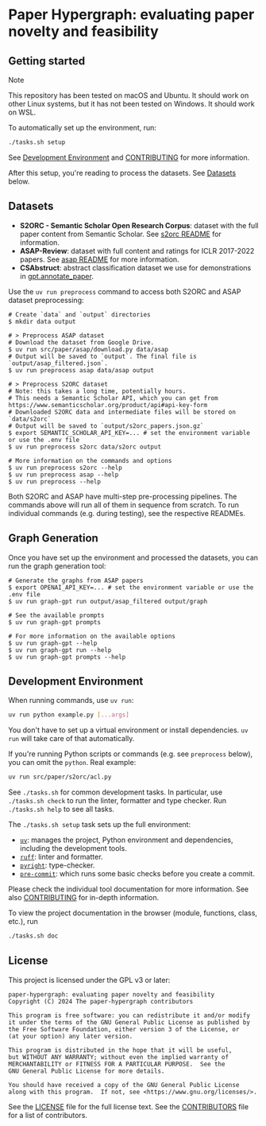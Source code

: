 # Paper Hypergraph: evaluating paper novelty and feasibility

## Getting started

> [!NOTE]
> This repository has been tested on macOS and Ubuntu. It should work on other Linux
> systems, but it has not been tested on Windows. It should work on WSL.

To automatically set up the environment, run:

```bash
./tasks.sh setup
```

See [Development Environment](#development-environment) and
[CONTRIBUTING](/CONTRIBUTING.md) for more information.

After this setup, you're reading to process the datasets. See [Datasets](#datasets)
below.

## Datasets

- **S2ORC - Semantic Scholar Open Research Corpus**: dataset with the full paper content
  from Semantic Scholar. See [s2orc README](/src/paper/s2orc/README.md) for
  information.
- **ASAP-Review**: dataset with full content and ratings for ICLR 2017-2022 papers. See
  [asap README](/src/paper/asap/README.md) for more information.
- **CSAbstruct**: abstract classification dataset we use for demonstrations in
  [gpt.annotate_paper](/src/paper/gpt/demonstrations.py).

Use the `uv run preprocess` command to access both S2ORC and ASAP dataset preprocessing:

```console
# Create `data` and `output` directories
$ mkdir data output

# > Preprocess ASAP dataset
# Download the dataset from Google Drive.
$ uv run src/paper/asap/download.py data/asap
# Output will be saved to `output`. The final file is `output/asap_filtered.json`.
$ uv run preprocess asap data/asap output

# > Preprocess S2ORC dataset
# Note: this takes a long time, potentially hours.
# This needs a Semantic Scholar API, which you can get from https://www.semanticscholar.org/product/api#api-key-form
# Downloaded S2ORC data and intermediate files will be stored on `data/s2orc`
# Output will be saved to `output/s2orc_papers.json.gz`
$ export SEMANTIC_SCHOLAR_API_KEY=... # set the environment variable or use the .env file
$ uv run preprocess s2orc data/s2orc output

# More information on the commands and options
$ uv run preprocess s2orc --help
$ uv run preprocess asap --help
$ uv run preprocess --help
```

Both S2ORC and ASAP have multi-step pre-processing pipelines. The commands above will
run all of them in sequence from scratch. To run individual commands (e.g. during
testing), see the respective READMEs.

## Graph Generation

Once you have set up the environment and processed the datasets, you can run the graph
generation tool:

```console
# Generate the graphs from ASAP papers
$ export OPENAI_API_KEY=... # set the environment variable or use the .env file
$ uv run graph-gpt run output/asap_filtered output/graph

# See the available prompts
$ uv run graph-gpt prompts

# For more information on the available options
$ uv run graph-gpt --help
$ uv run graph-gpt run --help
$ uv run graph-gpt prompts --help
```

## Development Environment

When running commands, use `uv run`:

```bash
uv run python example.py [...args]
```

You don't have to set up a virtual environment or install dependencies. `uv run` will
take care of that automatically.

If you're running Python scripts or commands (e.g. see `preprocess` below), you can omit
the `python`. Real example:

```bash
uv run src/paper/s2orc/acl.py
```

See `./tasks.sh` for common development tasks. In particular, use `./tasks.sh check` to
run the linter, formatter and type checker. Run `./tasks.sh help` to see all tasks.

The `./tasks.sh setup` task sets up the full environment:

- [`uv`](https://docs.astral.sh/uv/): manages the project, Python environment and
  dependencies, including the development tools.
- [`ruff`](https://docs.astral.sh/ruff/): linter and formatter.
- [`pyright`](https://microsoft.github.io/pyright): type-checker.
- [`pre-commit`](https://pre-commit.com/): which runs some basic checks before you
  create a commit.

Please check the individual tool documentation for more information. See also
[CONTRIBUTING](/CONTRIBUTING.md) for in-depth information.

To view the project documentation in the browser (module, functions, class, etc.), run

```bash
./tasks.sh doc
```

## License

This project is licensed under the GPL v3 or later:

    paper-hypergraph: evaluating paper novelty and feasibility
    Copyright (C) 2024 The paper-hypergraph contributors

    This program is free software: you can redistribute it and/or modify
    it under the terms of the GNU General Public License as published by
    the Free Software Foundation, either version 3 of the License, or
    (at your option) any later version.

    This program is distributed in the hope that it will be useful,
    but WITHOUT ANY WARRANTY; without even the implied warranty of
    MERCHANTABILITY or FITNESS FOR A PARTICULAR PURPOSE.  See the
    GNU General Public License for more details.

    You should have received a copy of the GNU General Public License
    along with this program.  If not, see <https://www.gnu.org/licenses/>.

See the [LICENSE](LICENSE) file for the full license text. See the
[CONTRIBUTORS](CONTRIBUTORS) file for a list of contributors.
